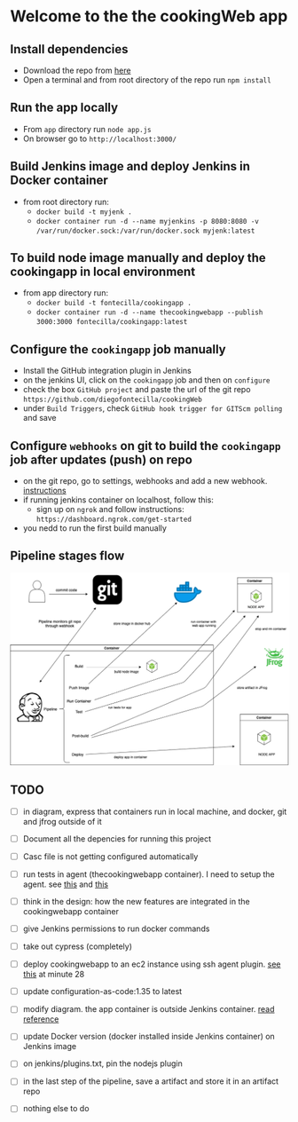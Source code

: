 # Welcome to the the cookingWeb app

## Install dependencies

* Download the repo from [here](https://github.com/diegofontecilla/cookingWeb)
* Open a terminal and from root directory of the repo run `npm install`

## Run the app locally

* From `app` directory run `node app.js`
* On browser go to `http://localhost:3000/`

## Build Jenkins image and deploy Jenkins in Docker container

* from root directory run:
  * `docker build -t myjenk .`
  * `docker container run -d --name myjenkins -p 8080:8080 -v /var/run/docker.sock:/var/run/docker.sock myjenk:latest`

## To build node image manually and deploy the cookingapp in local environment

* from app directory run:
  * `docker build -t fontecilla/cookingapp .`
  * `docker container run -d --name thecookingwebapp --publish 3000:3000 fontecilla/cookingapp:latest`

## Configure the `cookingapp` job manually

* Install the GitHub integration plugin in Jenkins
* on the jenkins UI, click on the `cookingapp` job and then on `configure`
* check the box `GitHub project` and paste the url of the git repo `https://github.com/diegofontecilla/cookingWeb`
* under `Build Triggers`, check `GitHub hook trigger for GITScm polling` and save

## Configure `webhooks` on git to build the `cookingapp` job after updates (push) on repo

* on the git repo, go to settings, webhooks and add a new webhook.
[instructions](https://embeddedartistry.com/blog/2017/12/21/jenkins-kick-off-a-ci-build-with-github-push-notifications/)
* if running jenkins container on localhost, follow this:
  * sign up on `ngrok` and follow instructions: `https://dashboard.ngrok.com/get-started`
* you nedd to run the first build manually

## Pipeline stages flow

![Stages flow](./diagrams/PipelineStageFlow.png)

## TODO

* [ ] in diagram, express that containers run in local machine, and docker, git and jfrog outside of it
* [ ] Document all the depencies for running this project
* [ ] Casc file is not getting configured automatically
* [ ] run tests in agent (thecookingwebapp container). I need to setup the agent. see [this](https://docs.microsoft.com/en-us/azure/devops/pipelines/agents/docker?view=azure-devops) and [this](https://devopscube.com/docker-containers-as-build-slaves-jenkins/)
* [ ] think in the design: how the new features are integrated in the cookingwebapp container
* [ ] give Jenkins permissions to run docker commands
* [ ] take out cypress (completely)
* [ ] deploy cookingwebapp to an ec2 instance using ssh agent plugin. [see this](https://www.youtube.com/watch?v=gdbA3vR2eDs) at minute 28
* [ ] update configuration-as-code:1.35 to latest
* [ ] modify diagram. the app container is outside Jenkins container. [read reference](https://medium.com/@manav503/how-to-build-docker-images-inside-a-jenkins-container-d59944102f30)
* [ ] update Docker version (docker installed inside Jenkins container) on Jenkins image
* [ ] on jenkins/plugins.txt, pin the nodejs plugin
* [ ] in the last step of the pipeline, save a artifact and store it in an artifact repo
* [ ] nothing else to do

